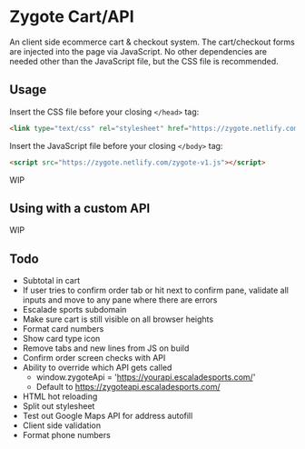 # Zygote Cart/API

An client side ecommerce cart & checkout system. The cart/checkout forms are injected into the page via JavaScript. No other dependencies are needed other than the JavaScript file, but the CSS file is recommended.

## Usage

Insert the CSS file before your closing `</head>` tag:
```html
<link type="text/css" rel="stylesheet" href="https://zygote.netlify.com/zygote-v1.css">
```

Insert the JavaScript file before your closing `</body>` tag:
```html
<script src="https://zygote.netlify.com/zygote-v1.js"></script>
```

WIP

## Using with a custom API

WIP

## Todo
- Subtotal in cart
- If user tries to confirm order tab or hit next to confirm pane, validate all inputs and move to any pane where there are errors
- Escalade sports subdomain
- Make sure cart is still visible on all browser heights
- Format card numbers
- Show card type icon
- Remove tabs and new lines from JS on build
- Confirm order screen checks with API
- Ability to override which API gets called
	+ window.zygoteApi = 'https://yourapi.escaladesports.com/'
	+ Default to https://zygoteapi.escaladesports.com/
- HTML hot reloading
- Split out stylesheet
- Test out Google Maps API for address autofill
- Client side validation
- Format phone numbers
